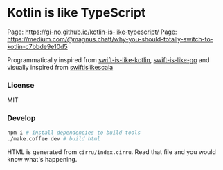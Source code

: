 
# Kotlin is like TypeScript

Page: https://gi-no.github.io/kotlin-is-like-typescript/
Page: https://medium.com/@magnus.chatt/why-you-should-totally-switch-to-kotlin-c7bbde9e10d5

Programmatically inspired from [swift-is-like-kotlin](https://github.com/Nilhcem/swift-is-like-kotlin), [swift-is-like-go](https://github.com/jiyinyiyong/swift-is-like-go) and visually inspired from [swiftislikescala](https://github.com/leverich/swiftislikescala)

### License

MIT

### Develop

```bash
npm i # install dependencies to build tools
./make.coffee dev # build html
```

HTML is generated from `cirru/index.cirru`.
Read that file and you would know what's happening.
